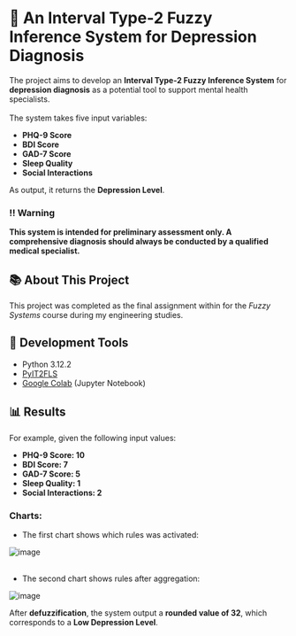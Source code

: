 # 🧠 An Interval Type-2 Fuzzy Inference System for Depression Diagnosis

The project aims to develop an **Interval Type-2 Fuzzy Inference System** for **depression diagnosis** as a potential tool to support mental health specialists.<br><br>
The system takes five input variables:
- **PHQ-9 Score**
- **BDI Score**
- **GAD-7 Score**
- **Sleep Quality**
- **Social Interactions** <br>

As output, it returns the **Depression Level**.

### ‼️ Warning

**This system is intended for preliminary assessment only. A comprehensive diagnosis should always be conducted by a qualified medical specialist.**

## 📚 About This Project

This project was completed as the final assignment within for the *Fuzzy Systems* course during my engineering studies.

## 🧰 Development Tools

- Python 3.12.2
- [PyIT2FLS](https://pyit2fls.readthedocs.io/en/latest/#)
- [Google Colab](https://colab.research.google.com) (Jupyter Notebook)

## 📊 Results

For example, given the following input values:
- **PHQ-9 Score: 10**
- **BDI Score: 7**
- **GAD-7 Score: 5**
- **Sleep Quality: 1**
- **Social Interactions: 2**

### Charts:<br>

- The first chart shows which rules was activated:<br>

![image](https://github.com/user-attachments/assets/2be0bdbd-c28d-4167-b326-f1177ca3e552)
<br><br>
- The second chart shows rules after aggregation:<br>

![image](https://github.com/user-attachments/assets/6c92d2dd-2ab3-466c-8e67-5e7541b29327)

After **defuzzification**, the system output a **rounded value of 32**, which corresponds to a **Low Depression Level**.
